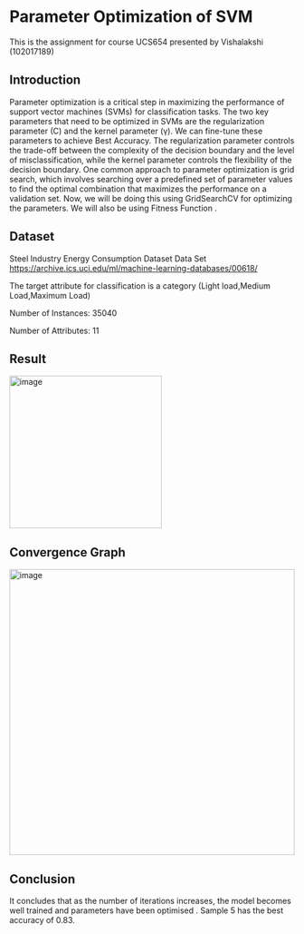 # Parameter Optimization of SVM
This is the assignment for course UCS654 presented by Vishalakshi (102017189)

## Introduction

Parameter optimization is a critical step in maximizing the performance of support vector machines (SVMs) for classification tasks. The two key parameters that need to be optimized in SVMs are the regularization parameter (C) and the kernel parameter (γ).
We can fine-tune these parameters to achieve Best Accuracy. The regularization parameter controls the trade-off between the complexity of the decision boundary and the level of misclassification, while the kernel parameter controls the flexibility of the decision boundary.
One common approach to parameter optimization is grid search, which involves searching over a predefined set of parameter values to find the optimal combination that maximizes the performance on a validation set. Now, we will be doing this using GridSearchCV for optimizing the parameters.
We will also be using Fitness Function .

## Dataset

Steel Industry Energy Consumption Dataset Data Set
https://archive.ics.uci.edu/ml/machine-learning-databases/00618/

The target attribute for classification is a category (Light load,Medium Load,Maximum Load)

Number of Instances: 35040

Number of Attributes: 11

## Result

<img width="269" alt="image" src="https://user-images.githubusercontent.com/91335213/233199709-04080dda-a189-49c6-9144-74f3f6352a3e.png">


## Convergence Graph
<img width="504" alt="image" src="https://user-images.githubusercontent.com/91335213/233190744-706c9786-acf4-4892-8595-01d5a5dbbc7b.png">

## Conclusion
It concludes that as the number of iterations increases, the model becomes well trained and parameters have been optimised .
Sample 5 has the best accuracy of 0.83.
